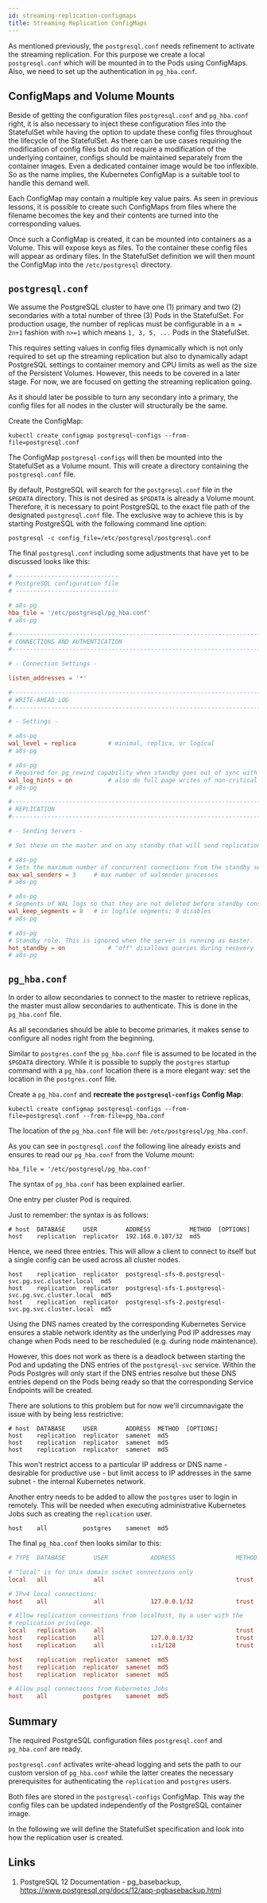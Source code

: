 ```yaml
---
id: streaming-replication-configmaps
title: Streaming Replication ConfigMaps
---
```


As mentioned previously, the `postgresql.conf` needs refinement to activate the streaming replication. For this purpose we create a local `postgresql.conf` which will be mounted in to the Pods using ConfigMaps. Also, we need to set up the authentication in `pg_hba.conf`.

## ConfigMaps and Volume Mounts

Beside of getting the configuration files `postgresql.conf` and `pg_hba.conf` right, it is also necessary to inject these configuration files into the StatefulSet while having the option to update these config files throughout the lifecycle of the StatefulSet. As there can be use cases requiring the modification of config files but do not require a modification of the underlying container, configs should be maintained separately from the container images. Even a dedicated container image would be too inflexible. So as the name implies, the Kubernetes ConfigMap is a suitable tool to handle this demand well.

Each ConfigMap may contain a multiple key value pairs. As seen in previous lessons, it is possible to create such ConfigMaps from files where the filename becomes the key and their contents are turned into the corresponding values.

Once such a ConfigMap is created, it can be mounted into containers as a Volume. This will expose keys as files. To the container these config files will appear as ordinary files. In the StatefulSet definition we will then mount the ConfigMap into the `/etc/postgresql` directory.

## `postgresql.conf`

We assume the PostgreSQL cluster to have one (1) primary and two (2) secondaries with a total number of three (3) Pods in the StatefulSet. For production usage, the number of replicas must be configurable in a `m = 2n+1` fashion with `n>=1` which means `1, 3, 5, ...` Pods in the StatefulSet. 

This requires setting values in config files dynamically which is not only required to set up the streaming replication but also to dynamically adapt PostgreSQL settings to container memory and CPU limits as well as the size of the Persistent Volumes. However, this needs to be covered in a later stage. For now, we are focused on getting the streaming replication going.

As it should later be possible to turn any secondary into a primary, the config files for all nodes in the cluster will structurally be the same.

Create the ConfigMap:

    kubectl create configmap postgresql-configs --from-file=postgresql.conf

The ConfigMap `postgresql-configs` will then be mounted into the StatefulSet as a Volume mount. This will create a directory containing the `postgresql.conf` file.

By default, PostgreSQL will search for the `postgresql.conf` file in the `$PGDATA` directory. This is not desired as `$PGDATA` is already a Volume mount. Therefore, it is necessary to point PostgreSQL to the exact file path of the designated `postgresql.conf` file. The exclusive way to achieve this is by starting PostgreSQL with the following command line option:

    postgresql -c config_file=/etc/postgresql/postgresql.conf

The final `postgresql.conf` including some adjustments that have yet to be discussed looks like this:

```conf
# -----------------------------
# PostgreSQL configuration file
# -----------------------------

# a8s-pg
hba_file = '/etc/postgresql/pg_hba.conf'
# a8s-pg

#------------------------------------------------------------------------------
# CONNECTIONS AND AUTHENTICATION
#------------------------------------------------------------------------------

# - Connection Settings -

listen_addresses = '*'

#------------------------------------------------------------------------------
# WRITE-AHEAD LOG
#------------------------------------------------------------------------------

# - Settings -

# a8s-pg
wal_level = replica			# minimal, replica, or logical
# a8s-pg

# a8s-pg
# Required for pg_rewind capability when standby goes out of sync with master
wal_log_hints = on			# also do full page writes of non-critical updates
# a8s-pg

#------------------------------------------------------------------------------
# REPLICATION
#------------------------------------------------------------------------------

# - Sending Servers -

# Set these on the master and on any standby that will send replication data.

# a8s-pg
# Sets the maximum number of concurrent connections from the standby servers.
max_wal_senders = 3		# max number of walsender processes
# a8s-pg

# a8s-pg
# Segments of WAL logs so that they are not deleted before standby consumes them.
wal_keep_segments = 8	# in logfile segments; 0 disables
# a8s-pg

# a8s-pg
# Standby role. This is ignored when the server is running as master.
hot_standby = on			# "off" disallows queries during recovery
# a8s-pg
```

## `pg_hba.conf`

In order to allow secondaries to connect to the master to retrieve replicas, the master must allow secondaries to authenticate. This is done in the `pg_hba.conf` file. 

As all secondaries should be able to become primaries, it makes sense to configure all nodes right from the beginning.

Similar to `postgres.conf` the `pg_hba.conf` file is assumed to be located in the `$PGDATA` directory. While it is possible to supply the `postgres` startup command with a `pg_hba.conf` location there is a more elegant way: set the location in the `postgres.conf` file.

Create a `pg_hba.conf` and **recreate the `postgresql-configs` Config Map**:

    kubectl create configmap postgresql-configs --from-file=postgresql.conf --from-file=pg_hba.conf

The location of the `pg_hba.conf` file will be: `/etc/postgresql/pg_hba.conf`.

As you can see in `postgresql.conf` the following line already exists and ensures to read our `pg_hba.conf` from the Volume mount:

    hba_file = '/etc/postgresql/pg_hba.conf'

The syntax of `pg_hba.conf` has been explained earlier.

One entry per cluster Pod is required.

Just to remember: the syntax is as follows:

    # host  DATABASE     USER        ADDRESS           METHOD  [OPTIONS]
    host    replication  replicator  192.168.0.107/32  md5

Hence, we need three entries. This will allow a client to connect to itself but a single config can be used across all cluster nodes.

    host    replication  replicator  postgresql-sfs-0.postgresql-svc.pg.svc.cluster.local  md5
    host    replication  replicator  postgresql-sfs-1.postgresql-svc.pg.svc.cluster.local  md5
    host    replication  replicator  postgresql-sfs-2.postgresql-svc.pg.svc.cluster.local  md5

Using the DNS names created by the corresponding Kubernetes Service ensures a stable network identity as the underlying Pod IP addresses may change when Pods need to be rescheduled (e.g. during node maintenance).

However, this does not work as there is a deadlock between starting the Pod and updating the DNS entries of the `postgresql-svc` service. Within the Pods Postgres will only start if the DNS entries resolve but these DNS entries depend on the Pods being ready so that the corresponding Service Endpoints will be created. 

There are solutions to this problem but for now we'll circumnavigate the issue with by being less restrictive:

    # host  DATABASE     USER        ADDRESS  METHOD  [OPTIONS]
    host    replication  replicator  samenet  md5
    host    replication  replicator  samenet  md5
    host    replication  replicator  samenet  md5

This won't restrict access to a particular IP address or DNS name - desirable for productive use - but limit access to IP addresses in the same subnet - the internal Kubernetes network.

Another entry needs to be added to allow the `postgres` user to login in remotely. This will be needed when executing administrative Kubernetes Jobs such as creating the `replication` user.

    host    all          postgres    samenet  md5

The final `pg_hba.conf` then looks similar to this:

```conf
# TYPE  DATABASE        USER            ADDRESS                 METHOD

# "local" is for Unix domain socket connections only
local   all             all                                     trust

# IPv4 local connections:
host    all             all             127.0.0.1/32            trust

# Allow replication connections from localhost, by a user with the
# replication privilege.
local   replication     all                                     trust
host    replication     all             127.0.0.1/32            trust
host    replication     all             ::1/128                 trust

host    replication  replicator  samenet  md5
host    replication  replicator  samenet  md5
host    replication  replicator  samenet  md5

# Allow psql connections from Kubernetes Jobs
host    all          postgres    samenet  md5
```

## Summary
The required PostgreSQL configuration files `postgresql.conf` and `pg_hba.conf` are ready.

`postgresql.conf` activates write-ahead logging and sets the path to our custom version of `pg_hba.conf` while the latter creates the necessary prerequisites for authenticating the `replication` and `postgres` users.

Both files are stored in the `postgresql-configs` ConfigMap. This way the config files can be updated independently of the PostgreSQL container image.

In the following we will define the StatefulSet specification and look into how the replication user is created.

## Links

1. PostgreSQL 12 Documentation - pg_basebackup, https://www.postgresql.org/docs/12/app-pgbasebackup.html